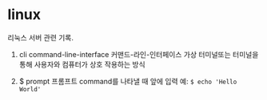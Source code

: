 # linux
리눅스 서버 관련 기록.

1. cli command-line-interface 커맨드-라인-인터페이스
가상 터미널또는 터미널을 통해 사용자와 컴퓨터가 상호 작용하는 방식

1. $ prompt 프롬프트 
command를 나타낼 때 앞에 입력 예: `$ echo 'Hello World'`